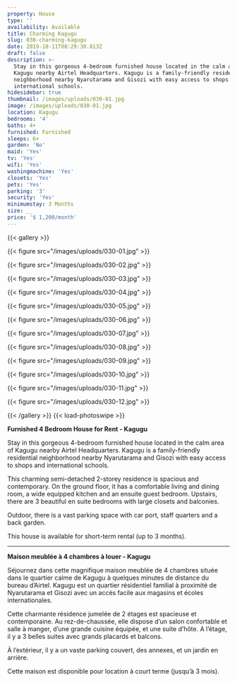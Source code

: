 ```yaml
---
property: House
type: ''
availability: Available
title: Charming Kagugu
slug: 030-charming-kagugu
date: 2019-10-11T08:29:30.813Z
draft: false
description: >-
  Stay in this gorgeous 4-bedroom furnished house located in the calm area of
  Kagugu nearby Airtel Headquarters. Kagugu is a family-friendly residential
  neighborhood nearby Nyarutarama and Gisozi with easy access to shops and
  international schools.
hidesidebar: true
thumbnail: /images/uploads/030-01.jpg
image: /images/uploads/030-01.jpg
location: Kagugu
bedrooms: '4'
baths: 4+
furnished: Furnished
sleeps: 6+
garden: 'No'
maid: 'Yes'
tv: 'Yes'
wifi: 'Yes'
washingmachine: 'Yes'
closets: 'Yes'
pets: 'Yes'
parking: '3'
security: 'Yes'
minimumstay: 3 Months
size: __
price: '$ 1,200/month'
---
```

{{< gallery >}} 

{{< figure src="/images/uploads/030-01.jpg" >}} 

{{< figure src="/images/uploads/030-02.jpg" >}}

 {{< figure src="/images/uploads/030-03.jpg" >}} 

{{< figure src="/images/uploads/030-04.jpg" >}}

{{< figure src="/images/uploads/030-05.jpg" >}}

 {{< figure src="/images/uploads/030-06.jpg" >}}

 {{< figure src="/images/uploads/030-07.jpg" >}}

 {{< figure src="/images/uploads/030-08.jpg" >}}

{{< figure src="/images/uploads/030-09.jpg" >}} 

{{< figure src="/images/uploads/030-10.jpg" >}}

 {{< figure src="/images/uploads/030-11.jpg" >}} 

{{< figure src="/images/uploads/030-12.jpg" >}}

 {{< /gallery >}} {{< load-photoswipe >}}

**Furnished 4 Bedroom House for Rent - Kagugu**

Stay in this gorgeous 4-bedroom furnished house located in the calm area of Kagugu nearby Airtel Headquarters. Kagugu is a family-friendly residential neighborhood nearby Nyarutarama and Gisozi with easy access to shops and international schools.

This charming semi-detached 2-storey residence is spacious and contemporary. On the ground floor, it has a comfortable living and dining room, a wide equipped kitchen and an ensuite guest bedroom. Upstairs, there are 3 beautiful en suite bedrooms with large closets and balconies.

Outdoor, there is a vast parking space with car port, staff quarters and a back garden.

This house is available for short-term rental (up to 3 months). 

- - -

**Maison meublée à 4 chambres à louer - Kagugu**

Séjournez dans cette magnifique maison meublée de 4 chambres située dans le quartier calme de Kagugu à quelques minutes de distance du bureau d’Airtel. Kagugu est un quartier résidentiel familial à proximité de Nyarutarama et Gisozi avec un accès facile aux magasins et écoles internationales.

Cette charmante résidence jumelée de 2 étages est spacieuse et contemporaine. Au rez-de-chaussée, elle dispose d’un salon confortable et salle à manger, d’une grande cuisine équipée, et une suite d’hôte. A l’étage, il y a 3 belles suites avec grands placards et balcons.

À l’extérieur, il y a un vaste parking couvert, des annexes, et un jardin en arrière.

Cette maison est disponible pour location à court terme (jusqu’à 3 mois).
